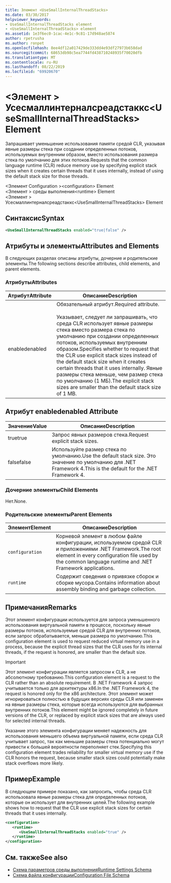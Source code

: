 ```yaml
---
title: Элемент <UseSmallInternalThreadStacks>
ms.date: 03/30/2017
helpviewer_keywords:
- UseSmallInternalThreadStacks element
- <UseSmallInternalThreadStacks> element
ms.assetid: 1e3f6ec0-1cac-4e1c-9c81-17d948ae5874
author: rpetrusha
ms.author: ronpet
ms.openlocfilehash: 8ee4df12a017429de333dd4e93df27973b658dad
ms.sourcegitcommit: 68653db98c5ea7744fd438710248935f70020dfb
ms.translationtype: MT
ms.contentlocale: ru-RU
ms.lasthandoff: 08/22/2019
ms.locfileid: "69920670"
---
```

# <a name="usesmallinternalthreadstacks-element"></a><span data-ttu-id="656c9-102">\<Элемент > Усесмаллинтерналсреадстаккс</span><span class="sxs-lookup"><span data-stu-id="656c9-102">\<UseSmallInternalThreadStacks> Element</span></span>
<span data-ttu-id="656c9-103">Запрашивает уменьшение использования памяти средой CLR, указывая явные размеры стека при создании определенных потоков, используемых внутренним образом, вместо использования размера стека по умолчанию для этих потоков.</span><span class="sxs-lookup"><span data-stu-id="656c9-103">Requests that the common language runtime (CLR) reduce memory use by specifying explicit stack sizes when it creates certain threads that it uses internally, instead of using the default stack size for those threads.</span></span>  
  
 <span data-ttu-id="656c9-104">\<Элемент Configuration ></span><span class="sxs-lookup"><span data-stu-id="656c9-104">\<configuration> Element</span></span>  
<span data-ttu-id="656c9-105">\<Элемент > среды выполнения</span><span class="sxs-lookup"><span data-stu-id="656c9-105">\<runtime> Element</span></span>  
<span data-ttu-id="656c9-106">\<Элемент > Усесмаллинтерналсреадстаккс</span><span class="sxs-lookup"><span data-stu-id="656c9-106">\<UseSmallInternalThreadStacks> Element</span></span>  
  
## <a name="syntax"></a><span data-ttu-id="656c9-107">Синтаксис</span><span class="sxs-lookup"><span data-stu-id="656c9-107">Syntax</span></span>  
  
```xml  
<UseSmallInternalThreadStacks enabled="true|false" />  
```  
  
## <a name="attributes-and-elements"></a><span data-ttu-id="656c9-108">Атрибуты и элементы</span><span class="sxs-lookup"><span data-stu-id="656c9-108">Attributes and Elements</span></span>  
 <span data-ttu-id="656c9-109">В следующих разделах описаны атрибуты, дочерние и родительские элементы.</span><span class="sxs-lookup"><span data-stu-id="656c9-109">The following sections describe attributes, child elements, and parent elements.</span></span>  
  
### <a name="attributes"></a><span data-ttu-id="656c9-110">Атрибуты</span><span class="sxs-lookup"><span data-stu-id="656c9-110">Attributes</span></span>  
  
|<span data-ttu-id="656c9-111">Атрибут</span><span class="sxs-lookup"><span data-stu-id="656c9-111">Attribute</span></span>|<span data-ttu-id="656c9-112">Описание</span><span class="sxs-lookup"><span data-stu-id="656c9-112">Description</span></span>|  
|---------------|-----------------|  
|<span data-ttu-id="656c9-113">enabled</span><span class="sxs-lookup"><span data-stu-id="656c9-113">enabled</span></span>|<span data-ttu-id="656c9-114">Обязательный атрибут.</span><span class="sxs-lookup"><span data-stu-id="656c9-114">Required attribute.</span></span><br /><br /> <span data-ttu-id="656c9-115">Указывает, следует ли запрашивать, что среда CLR использует явные размеры стека вместо размера стека по умолчанию при создании определенных потоков, используемых внутренним образом.</span><span class="sxs-lookup"><span data-stu-id="656c9-115">Specifies whether to request that the CLR use explicit stack sizes instead of the default stack size when it creates certain threads that it uses internally.</span></span> <span data-ttu-id="656c9-116">Явные размеры стека меньше, чем размер стека по умолчанию (1 МБ).</span><span class="sxs-lookup"><span data-stu-id="656c9-116">The explicit stack sizes are smaller than the default stack size of 1 MB.</span></span>|  
  
## <a name="enabled-attribute"></a><span data-ttu-id="656c9-117">Атрибут enabled</span><span class="sxs-lookup"><span data-stu-id="656c9-117">enabled Attribute</span></span>  
  
|<span data-ttu-id="656c9-118">Значение</span><span class="sxs-lookup"><span data-stu-id="656c9-118">Value</span></span>|<span data-ttu-id="656c9-119">Описание</span><span class="sxs-lookup"><span data-stu-id="656c9-119">Description</span></span>|  
|-----------|-----------------|  
|<span data-ttu-id="656c9-120">true</span><span class="sxs-lookup"><span data-stu-id="656c9-120">true</span></span>|<span data-ttu-id="656c9-121">Запрос явных размеров стека.</span><span class="sxs-lookup"><span data-stu-id="656c9-121">Request explicit stack sizes.</span></span>|  
|<span data-ttu-id="656c9-122">false</span><span class="sxs-lookup"><span data-stu-id="656c9-122">false</span></span>|<span data-ttu-id="656c9-123">Используйте размер стека по умолчанию.</span><span class="sxs-lookup"><span data-stu-id="656c9-123">Use the default stack size.</span></span> <span data-ttu-id="656c9-124">Это значение по умолчанию для .NET Framework 4.</span><span class="sxs-lookup"><span data-stu-id="656c9-124">This is the default for the .NET Framework 4.</span></span>|  
  
### <a name="child-elements"></a><span data-ttu-id="656c9-125">Дочерние элементы</span><span class="sxs-lookup"><span data-stu-id="656c9-125">Child Elements</span></span>  
 <span data-ttu-id="656c9-126">Нет.</span><span class="sxs-lookup"><span data-stu-id="656c9-126">None.</span></span>  
  
### <a name="parent-elements"></a><span data-ttu-id="656c9-127">Родительские элементы</span><span class="sxs-lookup"><span data-stu-id="656c9-127">Parent Elements</span></span>  
  
|<span data-ttu-id="656c9-128">Элемент</span><span class="sxs-lookup"><span data-stu-id="656c9-128">Element</span></span>|<span data-ttu-id="656c9-129">Описание</span><span class="sxs-lookup"><span data-stu-id="656c9-129">Description</span></span>|  
|-------------|-----------------|  
|`configuration`|<span data-ttu-id="656c9-130">Корневой элемент в любом файле конфигурации, используемом средой CLR и приложениями .NET Framework.</span><span class="sxs-lookup"><span data-stu-id="656c9-130">The root element in every configuration file used by the common language runtime and .NET Framework applications.</span></span>|  
|`runtime`|<span data-ttu-id="656c9-131">Содержит сведения о привязке сборок и сборке мусора.</span><span class="sxs-lookup"><span data-stu-id="656c9-131">Contains information about assembly binding and garbage collection.</span></span>|  
  
## <a name="remarks"></a><span data-ttu-id="656c9-132">Примечания</span><span class="sxs-lookup"><span data-stu-id="656c9-132">Remarks</span></span>  
 <span data-ttu-id="656c9-133">Этот элемент конфигурации используется для запроса уменьшенного использования виртуальной памяти в процессе, поскольку явные размеры потоков, используемые средой CLR для внутренних потоков, если запрос обрабатывается, меньше размера по умолчанию.</span><span class="sxs-lookup"><span data-stu-id="656c9-133">This configuration element is used to request reduced virtual memory use in a process, because the explicit thread sizes that the CLR uses for its internal threads, if the request is honored, are smaller than the default size.</span></span>  
  
> [!IMPORTANT]
> <span data-ttu-id="656c9-134">Этот элемент конфигурации является запросом к CLR, а не абсолютному требованию.</span><span class="sxs-lookup"><span data-stu-id="656c9-134">This configuration element is a request to the CLR rather than an absolute requirement.</span></span> <span data-ttu-id="656c9-135">В .NET Framework 4 запрос учитывается только для архитектуры x86.</span><span class="sxs-lookup"><span data-stu-id="656c9-135">In the .NET Framework 4, the request is honored only for the x86 architecture.</span></span> <span data-ttu-id="656c9-136">Этот элемент может игнорироваться полностью в будущих версиях среды CLR или заменен на явные размеры стека, которые всегда используются для выбранных внутренних потоков.</span><span class="sxs-lookup"><span data-stu-id="656c9-136">This element might be ignored completely in future versions of the CLR, or replaced by explicit stack sizes that are always used for selected internal threads.</span></span>  
  
 <span data-ttu-id="656c9-137">Указание этого элемента конфигурации меняет надежность для использования меньшего объема виртуальной памяти, если среда CLR учитывает запрос, так как меньшие размеры стека потенциально могут привести к большей вероятности переполняет стек.</span><span class="sxs-lookup"><span data-stu-id="656c9-137">Specifying this configuration element trades reliability for smaller virtual memory use if the CLR honors the request, because smaller stack sizes could potentially make stack overflows more likely.</span></span>  
  
## <a name="example"></a><span data-ttu-id="656c9-138">Пример</span><span class="sxs-lookup"><span data-stu-id="656c9-138">Example</span></span>  
 <span data-ttu-id="656c9-139">В следующем примере показано, как запросить, чтобы среда CLR использовала явные размеры стека для определенных потоков, которые он использует для внутренних целей.</span><span class="sxs-lookup"><span data-stu-id="656c9-139">The following example shows how to request that the CLR use explicit stack sizes for certain threads that it uses internally.</span></span>  
  
```xml  
<configuration>  
   <runtime>  
      <UseSmallInternalThreadStacks enabled="true" />  
   </runtime>  
</configuration>  
```  
  
## <a name="see-also"></a><span data-ttu-id="656c9-140">См. также</span><span class="sxs-lookup"><span data-stu-id="656c9-140">See also</span></span>

- [<span data-ttu-id="656c9-141">Схема параметров среды выполнения</span><span class="sxs-lookup"><span data-stu-id="656c9-141">Runtime Settings Schema</span></span>](index.md)
- [<span data-ttu-id="656c9-142">Схема файла конфигурации</span><span class="sxs-lookup"><span data-stu-id="656c9-142">Configuration File Schema</span></span>](../index.md)
